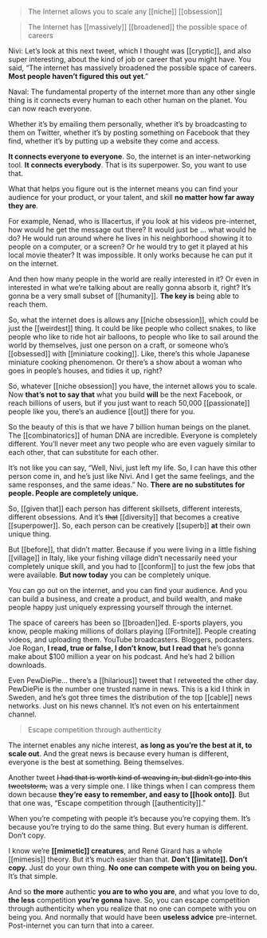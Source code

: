 > The Internet allows you to scale any [[niche]] [[obsession]]

> The Internet has [[massively]] [[broadened]] the possible space of careers

Nivi: Let’s look at this next tweet, which I thought was [[cryptic]], and also super interesting, about the kind of job or career that you might have. 
You said, “The internet has massively broadened the possible space of careers. __Most people haven’t figured this out yet__.”

Naval: The fundamental property of the internet more than any other single thing is it connects every human to each other human on the planet. You can now reach everyone.

Whether it’s by emailing them personally, whether it’s by broadcasting to them on Twitter, whether it’s by posting something on Facebook that they find, whether it’s by putting up a website they come and access.

__It connects everyone to everyone__. So, the internet is an inter-networking tool. __It connects everybody__. That is its superpower. So, you want to use that.

What that helps you figure out is the internet means you can find your audience for your product, or your talent, and skill 
__no matter how far away they are__.

For example, Nenad, who is Illacertus, if you look at his videos pre-internet, how would he get the message out there? It would just be … what would he do? He would run around where he lives in his neighborhood showing it to people on a computer, or a screen? Or he would try to get it played at his local movie theater? It was impossible. It only works because he can put it on the internet.

And then how many people in the world are really interested in it? Or even in interested in what we’re talking about are really gonna absorb it, right? 
It’s gonna be a very small subset of [[humanity]]. __The key is__ being able to reach them.

So, what the internet does is allows any [[niche obsession]], which could be just the [[weirdest]] thing. It could be like people who collect snakes, to like people who like to ride hot air balloons, to people who like to sail around the world by themselves, just one person on a craft, or someone who’s [[obsessed]] with [[miniature cooking]]. Like, there’s this whole Japanese miniature cooking phenomenon. Or there’s a show about a woman who goes in people’s houses, and tidies it up, right?

So, whatever [[niche obsession]] you have, the internet allows you to scale. 
Now __that’s not to say that__ what you build __will__ be the next Facebook, or reach billions of users, but if you just want to reach 50,000 [[passionate]] people like you, there’s an audience [[out]] there for you.

So the beauty of this is that we have 7 billion human beings on the planet. The [[combinatorics]] of human DNA are incredible. Everyone is completely different. You’ll never meet any two people who are even vaguely similar to each other, that can substitute for each other.

It’s not like you can say, “Well, Nivi, just left my life. So, I can have this other person come in, and he’s just like Nivi. And I get the same feelings, and the same responses, and the same ideas.” No. __There are no substitutes for people. People are completely unique.__

So, [[given that]] each person has different skillsets, different interests, different obsessions. And it’s ~~that~~ [[diversity]] that becomes a creative [[superpower]]. 
So, each person can be creatively [[superb]] __at__ their own unique thing.

But [[before]], that didn’t matter. 
Because if you were living in a little fishing [[village]] in Italy, like your fishing village didn’t necessarily need your completely unique skill, and you had to [[conform]] to just the few jobs that were available. 
__But now today__ you can be completely unique.

You can go out on the internet, and you can find your audience. And you can build a business, and create a product, and build wealth, and make people happy just uniquely expressing yourself through the internet.

The space of careers has been so [[broaden]]ed. E-sports players, you know, people making millions of dollars playing [[Fortnite]]. People creating videos, and uploading them. YouTube broadcasters. Bloggers, podcasters. 
Joe Rogan, __I read, true or false, I don’t know, but I read that__ he’s gonna make about $100 million a year on his podcast. And he’s had 2 billion downloads.

Even PewDiePie… there’s a [[hilarious]] tweet that I retweeted the other day. PewDiePie is the number one trusted name in news. This is a kid I think in Sweden, and he’s got three times the distribution of the top [[cable]] news networks. Just on his news channel. It’s not even on his entertainment channel.

> Escape competition through authenticity

The internet enables any niche interest, __as long as you’re the best at it, to scale out__. And the great news is because every human is different, everyone is the best at something. Being themselves.

Another tweet ~~I had that is worth kind of weaving in, but didn’t go into this tweetstorm,~~ was a very simple one. I like things when I can compress them down because __they’re easy to remember, and easy to [[hook onto]]__. But that one was, “Escape competition through [[authenticity]].”

When you’re competing with people it’s because you’re copying them. It’s because you’re trying to do the same thing. But every human is different. Don’t copy.

I know we’re __[[mimetic]] creatures__, and René Girard has a whole [[mimesis]] theory. But it’s much easier than that. __Don’t [[imitate]]. Don’t copy.__ 
Just do your own thing. __No one can compete with you on being you.__ It’s that simple.

And so __the more__ authentic __you are to who you are__, and what you love to do, __the less__ competition __you’re gonna__ have. 
So, you can escape competition through authenticity when you realize that no one can compete with you on being you. 
And normally that would have been __useless advice__ pre-internet. Post-internet you can turn that into a career.
